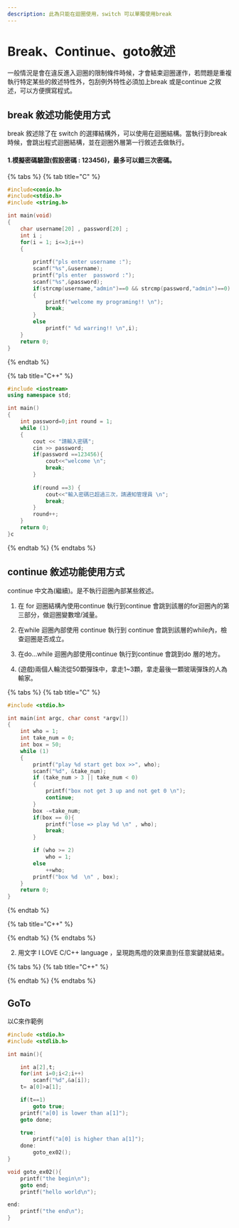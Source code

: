 ```yaml
---
description: 此為只能在迴圈使用，switch 可以單獨使用break
---
```


# Break、Continue、goto敘述

一般情況是會在違反進入迴圈的限制條件時候，才會結束迴圈運作，若問題是重複執行特定某些的敘述特性外，包刮例外特性必須加上break 或是continue 之敘述，可以方便撰寫程式。

## break 敘述功能使用方式 

break 敘述除了在 switch 的選擇結構外，可以使用在迴圈結構。當執行到break 時候，會跳出程式迴圈結構，並在迴圈外層第一行敘述去做執行。

#### 1.模擬密碼驗證\(假設密碼 : 123456\)，最多可以錯三次密碼。

{% tabs %}
{% tab title="C" %}
```c
#include<conio.h>
#include<stdio.h>
#include <string.h>

int main(void)
{
	char username[20] , password[20] ;
	int i ; 
	for(i = 1; i<=3;i++)
	{
		
		printf("pls enter username :");
		scanf("%s",&username);
		printf("pls enter  password :");
		scanf("%s",&password);
		if(strcmp(username,"admin")==0 && strcmp(password,"admin")==0)
		{
			printf("welcome my programing!! \n");
			break;
		}
		else
			printf(" %d warring!! \n",i);
	}	
    return 0; 
}
```
{% endtab %}

{% tab title="C++" %}
```cpp
#include <iostream>
using namespace std;

int main()
{
    int password=0;int round = 1;
    while (1)
    {
        cout << "請輸入密碼";
        cin >> password;
        if(password ==123456){
            cout<<"welcome \n";
            break;
        }
         
        if(round ==3) {
            cout<<"輸入密碼已超過三次，請通知管理員 \n";
            break;
        } 
        round++;
    }
    return 0;
}c
```
{% endtab %}
{% endtabs %}

## continue 敘述功能使用方式

continue 中文為\(繼續\)。是不執行迴圈內部某些敘述。

1. 在 for 迴圈結構內使用continue 執行到continue 會跳到該層的for迴圈內的第三部分，做迴圈變數增/減量。
2. 在while 迴圈內部使用 continue 執行到 continue 會跳到該層的while內，檢查迴圈是否成立。
3. 在do...while 迴圈內部使用continue 執行到continue 會跳到do 層的地方。

1. \(遊戲\)兩個人輪流從50顆彈珠中，拿走1~3顆，拿走最後一顆玻璃彈珠的人為輸家。

{% tabs %}
{% tab title="C" %}
```c
#include <stdio.h>

int main(int argc, char const *argv[])
{
    int who = 1;
    int take_num = 0;
    int box = 50;
    while (1)
    {
        printf("play %d start get box >>", who);
        scanf("%d", &take_num);
        if (take_num > 3 || take_num < 0)
        {
            printf("box not get 3 up and not get 0 \n");
            continue;
        }
        box -=take_num;
        if(box == 0){
            printf("lose => play %d \n" , who);
            break;
        }

        if (who >= 2)
            who = 1;
        else
            ++who;
        printf("box %d  \n" , box);
    }
    return 0;
}

```
{% endtab %}

{% tab title="C++" %}

{% endtab %}
{% endtabs %}

2. 用文字 I LOVE C/C++ language ，呈現跑馬燈的效果直到任意案鍵就結束。

{% tabs %}
{% tab title="C++" %}

{% endtab %}
{% endtabs %}

## GoTo

以C來作範例

```c
#include <stdio.h>
#include <stdlib.h>

int main(){

    int a[2],t;
    for(int i=0;i<2;i++)
        scanf("%d",&a[i]);
    t= a[0]>a[1];

    if(t==1)
        goto true;
    printf("a[0] is lower than a[1]");
    goto done;

    true:
        printf("a[0] is higher than a[1]");
    done:
        goto_ex02();
}

void goto_ex02(){
    printf("the begin\n");
	goto end;
	printf("hello world\n");

end:
	printf("the end\n");
}

```

